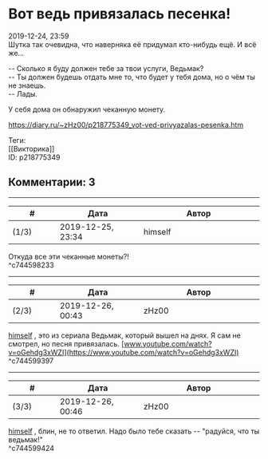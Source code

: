 Вот ведь привязалась песенка!
=============================

  
2019-12-24, 23:59  
 Шутка так очевидна, что наверняка её придумал кто-нибудь ещё. И всё же...   
   
 -- Сколько я буду должен тебе за твои услуги, Ведьмак?   
 -- Ты должен будешь отдать мне то, что будет у тебя дома, но о чём ты не знаешь.   
 -- Лады.   
   
 У себя дома он обнаружил чеканную монету.   
  
<https://diary.ru/~zHz00/p218775349_vot-ved-privyazalas-pesenka.htm>  
  
Теги:  
[[Викторика]]  
ID: p218775349  


Комментарии: 3
--------------

  


---



|         #         |              Дата              |                     Автор                     |           ID           |
| --- | --- | --- | --- |
| (1/3) | 2019-12-25, 23:34 | himself | c744598233 |

  
 Откуда все эти чеканные монеты?!   
 ^c744598233

---



|         #         |              Дата              |                     Автор                     |           ID           |
| --- | --- | --- | --- |
| (2/3) | 2019-12-26, 00:43 | zHz00 | c744599397 |

  
  [himself](http://himself.diary.ru "void")  , это из сериала Ведьмак, который вышел на днях. Я сам не смотрел, но песня привязалась.  [www.youtube.com/watch?v=oGehdg3xWZI](https://www.youtube.com/watch?v=oGehdg3xWZI)    
 ^c744599397

---



|         #         |              Дата              |                     Автор                     |           ID           |
| --- | --- | --- | --- |
| (3/3) | 2019-12-26, 00:46 | zHz00 | c744599424 |

  
  [himself](http://himself.diary.ru "void")  , блин, не то ответил. Надо было тебе сказать -- "радуйся, что ты ведьмак!"   
 ^c744599424